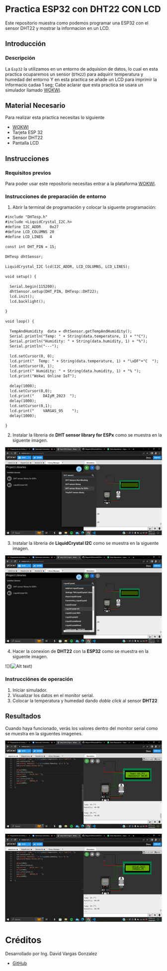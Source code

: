 # Practica ESP32 con DHT22 CON LCD
Este repositorio muestra como podemos programar una ESP32 con el sensor DHT22 y mostrar la informacion en un LCD.

## Introducción

### Descripción

La ```Esp32``` la utilizamos en un entorno de adquision de datos, lo cual en esta practica ocuparemos un sensor (```DTH22```) para adquirir temperatura y humedad del entorno Y en esta practica se añade un LCD para imprimir la informacio cadaa 1 seg; Cabe aclarar que esta practica se usara un simulador llamado [WOKWI](https://https://wokwi.com/).


## Material Necesario

Para realizar esta practica necesitas lo siguiente

- [WOKWI](https://https://wokwi.com/)
- Tarjeta ESP 32
- Sensor DHT22
- Pantalla LCD



## Instrucciones

### Requisitos previos

Para poder usar este repositorio necesitas entrar a la plataforma [WOKWI](https://https://wokwi.com/).


### Instrucciones de preparación de entorno 

1. Abrir la terminal de programación y colocar la siguente programación:

```
#include "DHTesp.h"
#include <LiquidCrystal_I2C.h>
#define I2C_ADDR    0x27
#define LCD_COLUMNS 20
#define LCD_LINES   4

const int DHT_PIN = 15;

DHTesp dhtSensor;

LiquidCrystal_I2C lcd(I2C_ADDR, LCD_COLUMNS, LCD_LINES);

void setup() {

  Serial.begin(115200);
  dhtSensor.setup(DHT_PIN, DHTesp::DHT22);
  lcd.init();
  lcd.backlight();

}

void loop() {

  TempAndHumidity  data = dhtSensor.getTempAndHumidity();
  Serial.println("Temp: " + String(data.temperature, 1) + "°C");
  Serial.println("Humidity: " + String(data.humidity, 1) + "%");
  Serial.println("---");
  
  lcd.setCursor(0, 0);
  lcd.print("  Temp: " + String(data.temperature, 1) + "\xDF"+"C  ");
  lcd.setCursor(0, 1);
  lcd.print(" Humidity: " + String(data.humidity, 1) + "% ");
  lcd.print("Wokwi Online IoT");

  delay(1000);
  lcd.setCursor(0,0);
  lcd.print("    DAIyM_2023  ");
  delay(1000);
  lcd.setCursor(0,1);
  lcd.print("    VARGAS_95    ");
  delay(1000);

}
```
2. Instalar la libreria de **DHT sensor library for ESPx** como se muestra en la siguente imagen.

![](https://raw.githubusercontent.com/DavidVar95/Practica_DHT22_con_LCD/abf0161d7d364f01ccb82441f23fd3ae766003a2/Captura%20de%20pantalla%202023-06-10%2008.02.20.png)

3. Instalar la libreria de **LiquidCrystal I2C** como se muestra en la siguente imagen.

![](https://github.com/DavidVar95/Practica_DHT22_con_LCD/blob/main/Captura%20de%20pantalla%202023-06-10%2008.03.20.png?raw=true)

4. Hacer la conexion de **DHT22** con la **ESP32** como se muestra en la siguente imagen.

![](![Alt text](image.png))

### Instrucciónes de operación

1. Iniciar simulador.
2. Visualizar los datos en el monitor serial.
3. Colocar la temperatura y humedad dando *doble click* al sensor **DHT22** 

## Resultados

Cuando haya funcionado, verás los valores dentro del monitor serial como se muestra en la siguentes imagenes.

![](https://github.com/DavidVar95/Practica_DHT22_con_LCD/blob/main/Captura%20de%20pantalla%202023-06-10%2007.53.19.png?raw=true)

![](https://github.com/DavidVar95/Practica_DHT22_con_LCD/blob/main/Captura%20de%20pantalla%202023-06-10%2007.54.10.png?raw=true)



# Créditos

Desarrollado por Ing. David Vargas Gonzalez

- [GitHub](https://github.com/DiegoJm10)